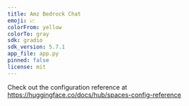 ```yaml
---
title: Amz Bedrock Chat
emoji: 📈
colorFrom: yellow
colorTo: gray
sdk: gradio
sdk_version: 5.7.1
app_file: app.py
pinned: false
license: mit
---
```


Check out the configuration reference at https://huggingface.co/docs/hub/spaces-config-reference
